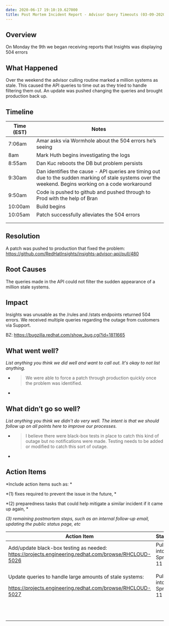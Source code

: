 ```yaml
---
date: 2020-06-17 19:10:19.627000
title: Post Mortem Incident Report - Advisor Query Timeouts (03-09-2020)
---
```

## Overview

On Monday the 9th we began receiving reports that Insights was
displaying 504 errors

## What Happened

Over the weekend the advisor culling routine marked a million systems as
stale. This caused the API queries to time out as they tried to handle
filtering them out. An update was pushed changing the queries and
brought production back up.

## Timeline

<table>
<thead>
<tr class="header">
<th><strong>Time (EST)</strong></th>
<th><strong>Notes</strong></th>
</tr>
</thead>
<tbody>
<tr class="odd">
<td>7:06am</td>
<td>Amar asks via Wormhole about the 504 errors he’s seeing</td>
</tr>
<tr class="even">
<td>8am</td>
<td>Mark Huth begins investigating the logs</td>
</tr>
<tr class="odd">
<td>8:55am</td>
<td>Dan Kuc reboots the DB but problem persists</td>
</tr>
<tr class="even">
<td>9:30am</td>
<td>Dan identifies the cause - API queries are timing out due to the sudden marking of stale systems over the weekend. Begins working on a code workaround</td>
</tr>
<tr class="odd">
<td>9:50am</td>
<td>Code is pushed to github and pushed through to Prod with the help of Bran</td>
</tr>
<tr class="even">
<td>10:00am</td>
<td>Build begins</td>
</tr>
<tr class="odd">
<td>10:05am</td>
<td>Patch successfully alleviates the 504 errors</td>
</tr>
<tr class="even">
<td></td>
<td></td>
</tr>
<tr class="odd">
<td></td>
<td></td>
</tr>
</tbody>
</table>

## Resolution

A patch was pushed to production that fixed the problem:
<https://github.com/RedHatInsights/insights-advisor-api/pull/480>

## Root Causes

The queries made in the API could not filter the sudden appearance of a
million stale systems.

## Impact

Insights was unusable as the /rules and /stats endpoints returned 504
errors. We received multiple queries regarding the outage from customers
via Support.

BZ: <https://bugzilla.redhat.com/show_bug.cgi?id=1811665>

## What went well?

*List anything you think we did well and want to call out. It's okay to
not list anything.*

  - > We were able to force a patch through production quickly once the
    > problem was identified.

  - 
## What didn’t go so well?

*List anything you think we didn't do very well. The intent is that we
should follow up on all points here to improve our processes.*

  - > I believe there were black-box tests in place to catch this kind
    > of outage but no notifications were made. Testing needs to be
    > added or modified to catch this sort of outage.

  - 
## Action Items

*Include action items such as: *

*(1) fixes required to prevent the issue in the future, *

*(2) preparedness tasks that could help mitigate a similar incident if
it came up again, *

*(3) remaining postmortem steps, such as an internal follow-up email,
updating the public status page, etc*

<table>
<thead>
<tr class="header">
<th><strong>Action Item</strong></th>
<th><strong>Status</strong></th>
</tr>
</thead>
<tbody>
<tr class="odd">
<td>Add/update black-box testing as needed: <a href="https://projects.engineering.redhat.com/browse/RHCLOUD-5026"><span class="underline">https://projects.engineering.redhat.com/browse/RHCLOUD-5026</span></a></td>
<td>Pulled into Sprint 11</td>
</tr>
<tr class="even">
<td><p>Update queries to handle large amounts of stale systems:</p>
<p><a href="https://projects.engineering.redhat.com/browse/RHCLOUD-5027"><span class="underline">https://projects.engineering.redhat.com/browse/RHCLOUD-5027</span></a></p></td>
<td>Pulled into Sprint 11</td>
</tr>
<tr class="odd">
<td></td>
<td></td>
</tr>
<tr class="even">
<td></td>
<td></td>
</tr>
<tr class="odd">
<td></td>
<td></td>
</tr>
<tr class="even">
<td></td>
<td></td>
</tr>
<tr class="odd">
<td></td>
<td></td>
</tr>
<tr class="even">
<td></td>
<td></td>
</tr>
<tr class="odd">
<td></td>
<td></td>
</tr>
<tr class="even">
<td></td>
<td></td>
</tr>
<tr class="odd">
<td></td>
<td></td>
</tr>
</tbody>
</table>
